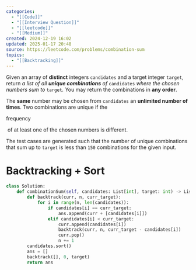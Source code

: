 ```yaml
---
categories:
  - "[[Code]]"
  - "[[Interview Question]]"
  - "[[leetcode]]"
  - "[[Medium]]"
created: 2024-12-19 16:02
updated: 2025-01-17 20:48
source: https://leetcode.com/problems/combination-sum
topics:
  - "[[Backtracking]]"
---
```

Given an array of **distinct** integers `candidates` and a target integer `target`, return _a list of all **unique combinations** of_ `candidates` _where the chosen numbers sum to_ `target`_._ You may return the combinations in **any order**.

The **same** number may be chosen from `candidates` an **unlimited number of times**. Two combinations are unique if the 

frequency

 of at least one of the chosen numbers is different.

The test cases are generated such that the number of unique combinations that sum up to `target` is less than `150` combinations for the given input.
# Backtracking + Sort
```python
class Solution:
    def combinationSum(self, candidates: List[int], target: int) -> List[List[int]]:
        def backtrack(curr, n, curr_target):
            for i in range(n, len(candidates)):
                if candidates[i] == curr_target:
                    ans.append(curr + [candidates[i]])
                elif candidates[i] < curr_target:
                    curr.append(candidates[i])
                    backtrack(curr, n, curr_target - candidates[i])
                    curr.pop()
                    n += 1
        candidates.sort()
        ans = []
        backtrack([], 0, target)
        return ans
``` 